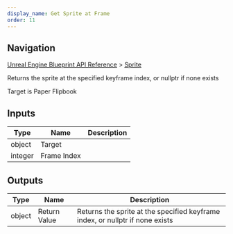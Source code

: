 ```yaml
---
display_name: Get Sprite at Frame
order: 11
---
```

## Navigation

[Unreal Engine Blueprint API Reference](https://dev.epicgames.com/documentation/en-us/unreal-engine/BlueprintAPI) > [Sprite](https://dev.epicgames.com/documentation/en-us/unreal-engine/BlueprintAPI/Sprite)

Returns the sprite at the specified keyframe index, or nullptr if none exists

Target is Paper Flipbook

## Inputs

| Type | Name | Description |
| --- | --- | --- |
| object | Target |  |
| integer | Frame Index |  |

## Outputs

| Type | Name | Description |
| --- | --- | --- |
| object | Return Value | Returns the sprite at the specified keyframe index, or nullptr if none exists |
